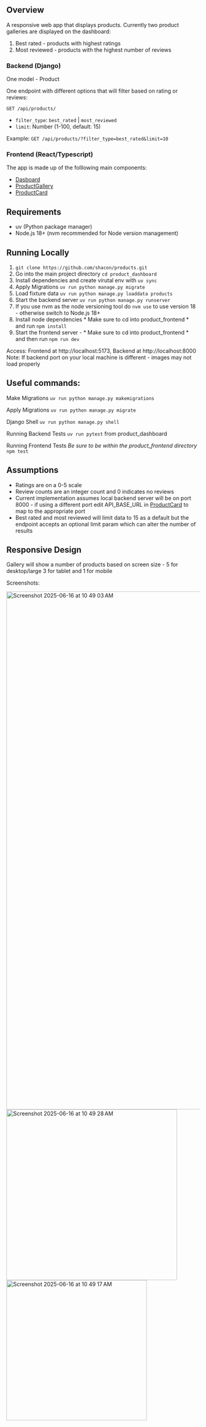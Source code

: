 
## Overview

A responsive web app that displays products. Currently two product galleries are displayed on the dashboard:
1. Best rated - products with highest ratings
2. Most reviewed - products with the highest number of reviews

### Backend (Django)

One model - Product

One endpoint with different options that will filter based on rating or reviews:

`GET /api/products/`
- `filter_type`: `best_rated` | `most_reviewed`
- `limit`: Number (1-100, default: 15)

Example: `GET /api/products/?filter_type=best_rated&limit=10`

### Frontend (React/Typescript)

The app is made up of the folllowing main components:
- [Dasboard](product_frontend/src/ProductDashboard/ProductDashboard.tsx)
- [ProductGallery](product_frontend/src/ProductGallery/ProductGallery.tsx)
- [ProductCard](product_frontend/src/ProductCard/ProductCard.tsx)


## Requirements

- uv (Python package manager)
- Node.js 18+ (nvm recommended for Node version management)


## Running Locally

1. `git clone https://github.com/shacon/products.git`
2. Go into the main project directory `cd product_dashboard`
3. Install dependencies and create virutal env with `uv sync`
4. Apply Migrations `uv run python manage.py migrate`
5. Load fixture data `uv run python manage.py loaddata products`
6. Start the backend server `uv run python manage.py runserver`
7. If you use nvm as the node versioning tool do `nvm use` to use version 18 - otherwise switch to Node.js 18+
8. Install node dependencies * Make sure to cd into product_frontend * and run `npm install`
9. Start the frontend server - * Make sure to cd into product_frontend * and then run `npm run dev`

Access: Frontend at http://localhost:5173, Backend at http://localhost:8000
Note: If backend port on your local machine is different - images may not load properly

## Useful commands:

Make Migrations
`uv run python manage.py makemigrations`

Apply Migrations
`uv run python manage.py migrate`

Django Shell
`uv run python manage.py shell`

Running Backend Tests
`uv run pytest` from product_dashboard

Running Frontend Tests
*Be sure to be within the product_frontend directory*
`npm test`


## Assumptions
- Ratings are on a 0-5 scale
- Review counts are an integer count and 0 indicates no reviews
- Current implementation assumes local backend server will be on port 8000 - if using a different port edit API_BASE_URL in [ProductCard](product_frontend/src/ProductCard/ProductCard.tsx) to map to the appropriate port
- Best rated and most reviewed will limit data to 15 as a default but the endpoint accepts an optional limit param which can alter the number of results


## Responsive Design

Gallery will show a number of products based on screen size - 5 for desktop/large 3 for tablet and 1 for mobile

Screenshots:

<img width="1351" alt="Screenshot 2025-06-16 at 10 49 03 AM" src="https://github.com/user-attachments/assets/528fe01b-e5f5-42b6-b974-5ff0b63a7ecb" />

<img width="445" alt="Screenshot 2025-06-16 at 10 49 28 AM" src="https://github.com/user-attachments/assets/56aa8343-61f6-448e-b60e-c04dc22f24fe" />

<img width="366" alt="Screenshot 2025-06-16 at 10 49 17 AM" src="https://github.com/user-attachments/assets/1e1e258d-8342-41e7-82ac-2910cdb2620a" />
